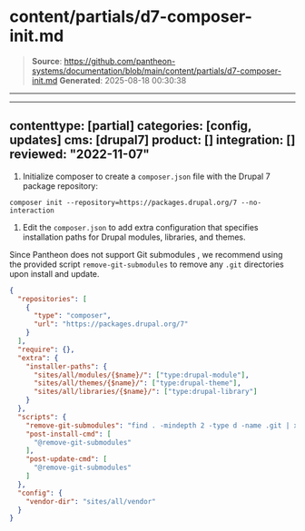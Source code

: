 # content/partials/d7-composer-init.md

> **Source**: https://github.com/pantheon-systems/documentation/blob/main/content/partials/d7-composer-init.md
> **Generated**: 2025-08-18 00:30:38

---

---
contenttype: [partial]
categories: [config, updates]
cms: [drupal7]
product: []
integration: []
reviewed: "2022-11-07"
---

1. Initialize composer to create a `composer.json` file with the Drupal 7 package repository:

  ```bash{promptUser: user}
  composer init --repository=https://packages.drupal.org/7 --no-interaction
  ```

1. Edit the `composer.json` to add extra configuration that specifies installation paths for Drupal modules, libraries, and themes.

  <Alert title="Note" type="info">

  Since Pantheon does not support Git submodules <Popover title="Git submodules" content="Some Composer packages are added as Git submodules, which place a Git repository within a subdirectory of your site’s repository." />, we recommend using the provided script `remove-git-submodules` to remove any `.git` directories upon install and update.

  </Alert>

  ```json:title=composer.json
  {
    "repositories": [
      {
        "type": "composer",
        "url": "https://packages.drupal.org/7"
      }
    ],
    "require": {},
    "extra": {
      "installer-paths": {
        "sites/all/modules/{$name}/": ["type:drupal-module"],
        "sites/all/themes/{$name}/": ["type:drupal-theme"],
        "sites/all/libraries/{$name}/": ["type:drupal-library"]
      }
    },
    "scripts": {
      "remove-git-submodules": "find . -mindepth 2 -type d -name .git | xargs rm -rf",
      "post-install-cmd": [
        "@remove-git-submodules"
      ],
      "post-update-cmd": [
        "@remove-git-submodules"
      ]
    },
    "config": {
      "vendor-dir": "sites/all/vendor"
    }
  }
  ```
  